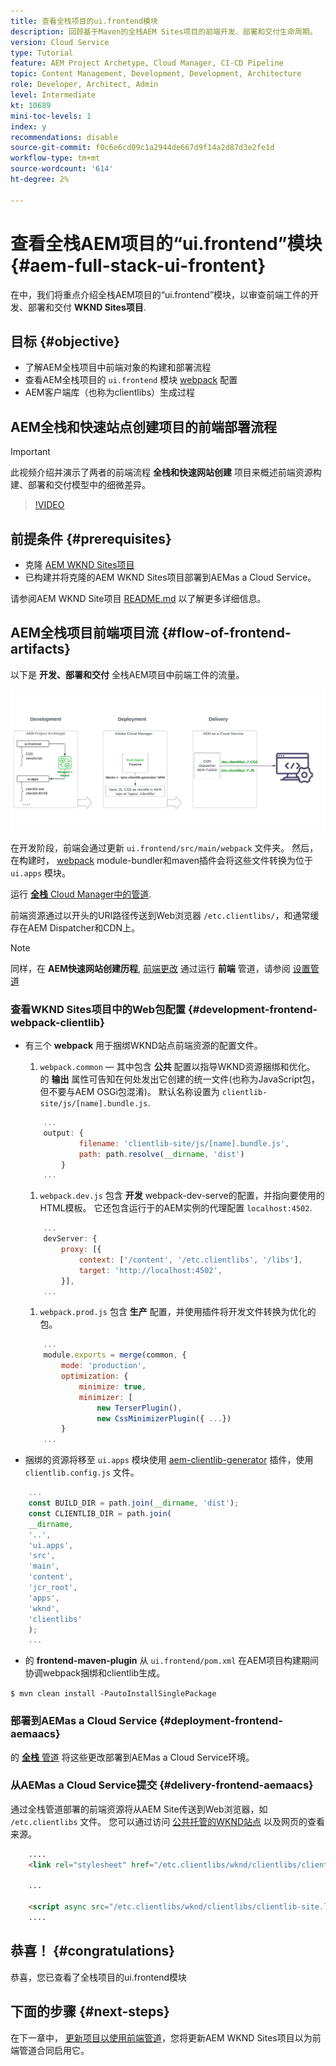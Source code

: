 ```yaml
---
title: 查看全栈项目的ui.frontend模块
description: 回顾基于Maven的全栈AEM Sites项目的前端开发、部署和交付生命周期。
version: Cloud Service
type: Tutorial
feature: AEM Project Archetype, Cloud Manager, CI-CD Pipeline
topic: Content Management, Development, Development, Architecture
role: Developer, Architect, Admin
level: Intermediate
kt: 10689
mini-toc-levels: 1
index: y
recommendations: disable
source-git-commit: f0c6e6cd09c1a2944de667d9f14a2d87d3e2fe1d
workflow-type: tm+mt
source-wordcount: '614'
ht-degree: 2%

---
```



# 查看全栈AEM项目的“ui.frontend”模块 {#aem-full-stack-ui-frontent}

在中，我们将重点介绍全栈AEM项目的“ui.frontend”模块，以审查前端工件的开发、部署和交付 __WKND Sites项目__.


## 目标 {#objective}

* 了解AEM全栈项目中前端对象的构建和部署流程
* 查看AEM全栈项目的 `ui.frontend` 模块 [webpack](https://webpack.js.org/) 配置
* AEM客户端库（也称为clientlibs）生成过程

## AEM全栈和快速站点创建项目的前端部署流程

>[!IMPORTANT]
>
>此视频介绍并演示了两者的前端流程 **全栈和快速网站创建** 项目来概述前端资源构建、部署和交付模型中的细微差异。

>[!VIDEO](https://video.tv.adobe.com/v/3409344/)

## 前提条件 {#prerequisites}


* 克隆 [AEM WKND Sites项目](https://github.com/adobe/aem-guides-wknd)
* 已构建并将克隆的AEM WKND Sites项目部署到AEMas a Cloud Service。

请参阅AEM WKND Site项目 [README.md](https://github.com/adobe/aem-guides-wknd/blob/main/README.md) 以了解更多详细信息。

## AEM全栈项目前端项目流 {#flow-of-frontend-artifacts}

以下是 __开发、部署和交付__ 全栈AEM项目中前端工件的流量。

![开发、部署和交付前端工件](assets/Dev-Deploy-Delivery-AEM-Project.png)


在开发阶段，前端会通过更新 `ui.frontend/src/main/webpack` 文件夹。 然后，在构建时， [webpack](https://webpack.js.org/) module-bundler和maven插件会将这些文件转换为位于 `ui.apps` 模块。

运行 [__全栈__ Cloud Manager中的管道](https://experienceleague.adobe.com/docs/experience-manager-cloud-service/content/implementing/using-cloud-manager/cicd-pipelines/introduction-ci-cd-pipelines.html).

前端资源通过以开头的URI路径传送到Web浏览器 `/etc.clientlibs/`，和通常缓存在AEM Dispatcher和CDN上。


>[!NOTE]
>
> 同样，在 __AEM快速网站创建历程__, [前端更改](https://experienceleague.adobe.com/docs/experience-manager-cloud-service/content/sites/administering/site-creation/quick-site/customize-theme.html) 通过运行 __前端__ 管道，请参阅 [设置管道](https://experienceleague.adobe.com/docs/experience-manager-cloud-service/content/sites/administering/site-creation/quick-site/pipeline-setup.html)

### 查看WKND Sites项目中的Web包配置 {#development-frontend-webpack-clientlib}

* 有三个 __webpack__ 用于捆绑WKND站点前端资源的配置文件。

   1. `webpack.common`  — 其中包含 __公共__ 配置以指导WKND资源捆绑和优化。 的 __输出__ 属性可告知在何处发出它创建的统一文件(也称为JavaScript包，但不要与AEM OSGi包混淆)。 默认名称设置为 `clientlib-site/js/[name].bundle.js`.

   ```javascript
       ...
       output: {
               filename: 'clientlib-site/js/[name].bundle.js',
               path: path.resolve(__dirname, 'dist')
           }
       ...    
   ```

   1. `webpack.dev.js` 包含 __开发__ webpack-dev-serve的配置，并指向要使用的HTML模板。 它还包含运行于的AEM实例的代理配置 `localhost:4502`.

   ```javascript
       ...
       devServer: {
           proxy: [{
               context: ['/content', '/etc.clientlibs', '/libs'],
               target: 'http://localhost:4502',
           }],
       ...    
   ```

   1. `webpack.prod.js` 包含 __生产__ 配置，并使用插件将开发文件转换为优化的包。

   ```javascript
       ...
       module.exports = merge(common, {
           mode: 'production',
           optimization: {
               minimize: true,
               minimizer: [
                   new TerserPlugin(),
                   new CssMinimizerPlugin({ ...})
           }
       ...    
   ```


* 捆绑的资源将移至 `ui.apps` 模块使用 [aem-clientlib-generator](https://www.npmjs.com/package/aem-clientlib-generator) 插件，使用 `clientlib.config.js` 文件。

```javascript
    ...
    const BUILD_DIR = path.join(__dirname, 'dist');
    const CLIENTLIB_DIR = path.join(
    __dirname,
    '..',
    'ui.apps',
    'src',
    'main',
    'content',
    'jcr_root',
    'apps',
    'wknd',
    'clientlibs'
    );
    ...
```

* 的 __frontend-maven-plugin__ 从 `ui.frontend/pom.xml` 在AEM项目构建期间协调webpack捆绑和clientlib生成。

`$ mvn clean install -PautoInstallSinglePackage`

### 部署到AEMas a Cloud Service {#deployment-frontend-aemaacs}

的 [__全栈__ 管道](https://experienceleague.adobe.com/docs/experience-manager-cloud-service/content/implementing/using-cloud-manager/cicd-pipelines/introduction-ci-cd-pipelines.html?#full-stack-pipeline) 将这些更改部署到AEMas a Cloud Service环境。


### 从AEMas a Cloud Service提交 {#delivery-frontend-aemaacs}

通过全栈管道部署的前端资源将从AEM Site传送到Web浏览器，如 `/etc.clientlibs` 文件。 您可以通过访问 [公共托管的WKND站点](https://wknd.site/content/wknd/us/en.html) 以及网页的查看来源。

```html
    ....
    <link rel="stylesheet" href="/etc.clientlibs/wknd/clientlibs/clientlib-site.lc-181cd4102f7f49aa30eea548a7715c31-lc.min.css" type="text/css">

    ...

    <script async src="/etc.clientlibs/wknd/clientlibs/clientlib-site.lc-d4e7c03fe5c6a405a23b3ca1cc3dcd3d-lc.min.js"></script>
    ....
```

## 恭喜！ {#congratulations}

恭喜，您已查看了全栈项目的ui.frontend模块

## 下面的步骤 {#next-steps}

在下一章中， [更新项目以使用前端管道](update-project.md)，您将更新AEM WKND Sites项目以为前端管道合同启用它。
